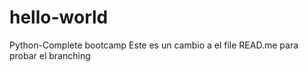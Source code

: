 # hello-world
Python-Complete bootcamp
Este es un cambio a el file READ.me para probar
el branching
